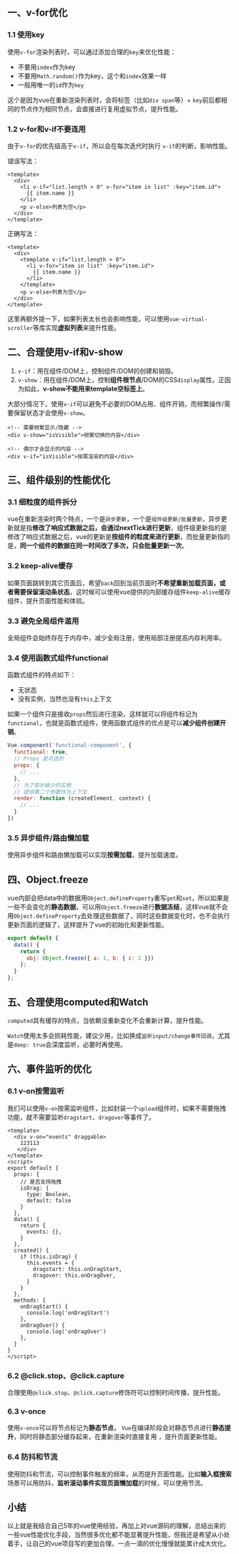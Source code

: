 
## 一、v-for优化

### 1.1 使用key

使用`v-for`渲染列表时，可以通过添加合理的`key`来优化性能：

- 不要用`index`作为key
- 不要用`Math.random()`作为key，这个和`index`效果一样
- 一般用唯一的`id`作为`key`

这个是因为vue在重新渲染列表时，会将标签（比如`div span`等）+ `key`前后都相同的节点作为相同节点，会直接进行复用虚拟节点，提升性能。

### 1.2 v-for和v-if不要连用

由于`v-for`的优先级高于`v-if`，所以会在每次迭代时执行 `v-if`的判断，影响性能。

错误写法：

```vue
<template>
  <div>
    <li v-if="list.length > 0" v-for="item in list" :key="item.id">
      {{ item.name }}
    </li>
    <p v-else>列表为空</p>
  </div>
</template>
```

正确写法：

```vue
<template>
  <div>
    <template v-if="list.length > 0">
      <li v-for="item in list" :key="item.id">
        {{ item.name }}
      </li>
    </template>
    <p v-else>列表为空</p>
  </div>
</template>
```



这里再额外提一下，如果列表太长也会影响性能，可以使用`vue-virtual-scroller`等库实现**虚拟列表**来提升性能。

## 二、合理使用v-if和v-show

1. `v-if`：用在组件/DOM上，控制组件/DOM的创建和销毁。
2. `v-show`：用在组件/DOM上，控制**组件根节点**/DOM的CSS`display`属性。正因为如此，**v-show不能用来template空标签上**。

大部分情况下，使用`v-if`可以避免不必要的DOM占用、组件开销，而频繁操作/需要保留状态才会使用`v-show`。

```vue
<!-- 需要频繁显示/隐藏 -->
<div v-show="isVisible">频繁切换的内容</div>

<!-- 偶尔才会显示的内容 -->
<div v-if="isVisible">按需渲染的内容</div>
```

##  三、组件级别的性能优化  

### 3.1 细粒度的组件拆分

vue在重新渲染时两个特点，一个是`异步更新`，一个是`组件级更新/批量更新`，异步更新就是指**修改了响应式数据之后，会通过nextTick进行更新**，组件级更新指的是修改了响应式数据之后，vue的更新是**按组件的粒度来进行更新**，而批量更新指的是，**同一个组件的数据在同一时间改了多次，只会批量更新一次**。

### 3.2 keep-alive缓存

如果页面跳转到其它页面后，希望`back`回到当前页面时**不希望重新加载页面，或者需要保留滚动条状态**，这时候可以使用vue提供的内部缓存组件`keep-alive`缓存组件，提升页面性能和体验。

### 3.3 避免全局组件滥用  

全局组件会始终存在于内存中，减少全局注册，使用局部注册提高内存利用率。  

### 3.4 使用函数式组件functional

函数式组件的特点如下：

- 无状态
- 没有实例，当然也没有`this`上下文

如果一个组件只是接收`props`然后进行渲染，这样就可以将组件标记为`functional`，也就是函数式组件，使用函数式组件的优点是可以**减少组件创建开销**。

```javascript
Vue.component('functional-component', {
  functional: true,
  // Props 是可选的
  props: {
    // ...
  },
  // 为了弥补缺少的实例
  // 提供第二个参数作为上下文
  render: function (createElement, context) {
    // ...
  }
})
```

### 3.5 异步组件/路由懒加载

使用异步组件和路由懒加载可以实现**按需加载**，提升加载速度。

## 四、Object.freeze

vue内部会把data中的数据用`Object.defineProperty`重写`get`和`set`，所以如果是一些不会变化的**静态数据**，可以用`Object.freeze`进行**数据冻结**，这样vue就不会用`Object.defineProperty`去处理这些数据了，同时这些数据变化时，也不会执行更新页面的逻辑了，这样提升了vue的初始化和更新性能。

```javascript
export default {
  data() {
    return {
      obj: Object.freeze({ a: 1, b: { c: 2 }})
    };
  }
};
```

## 五、合理使用computed和Watch

`computed`具有缓存的特点，当依赖没重新变化不会重新计算，提升性能。

`Watch`使用太多会损耗性能，建议少用，比如换成`监听input/change事件回调`，尤其是`deep: true`会深度监听，必要时再使用。

## 六、事件监听的优化

### 6.1 v-on按需监听

我们可以使用`v-on`按需监听组件，比如封装一个`upload`组件时，如果不需要拖拽功能，就不需要监听`dragstart`、`dragover`等事件了。

```vue
<template>
  <div v-on="events" draggable>
    123113
   </div>
</template>
<script>
export default {
  props: {
    // 是否支持拖拽
    isDrag: {
      type: Boolean,
      default: false
    }
  },
  data() {
    return {
      events: {},
    }
  },
  created() {
    if (this.isDrag) {
      this.events = {
        dragstart: this.onDragStart,
        dragover: this.onDragOver,
      }
    }
  },
  methods: {
    onDragStart() {
      console.log('onDragStart')
    },
    onDragOver() {
      console.log('onDragOver')
    },
  }
}
</script>
```

### 6.2 @click.stop、@click.capture

合理使用`@click.stop`、`@click.capture`修饰符可以控制时间传播，提升性能。

### 6.3 v-once

使用`v-once`可以将节点标记为**静态节点**， `Vue`在编译阶段会对静态节点进行**静态提升**，同时将静态部分缓存起来，在重新渲染时直接复用 ，提升页面更新性能。

### 6.4 防抖和节流

使用防抖和节流，可以控制事件触发的频率，从而提升页面性能。比如**输入框搜索**场景可以用防抖，**监听滚动事件实现页面懒加载**的时候，可以使用节流。

## 小结

以上就是我结合自己5年的vue使用经验，再加上对vue源码的理解，总结出来的一些vue性能优化手段，当然很多优化都不能显著提升性能，但我还是希望从小处着手，让自己的vue项目写的更加合理，一点一滴的优化慢慢就能累计成大优化。
